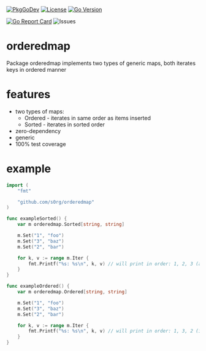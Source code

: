 [![PkgGoDev](https://pkg.go.dev/badge/github.com/s0rg/orderedmap)](https://pkg.go.dev/github.com/s0rg/orderedmap)
[![License](https://img.shields.io/github/license/s0rg/orderedmap)](https://github.com/s0rg/orderedmap/blob/master/LICENSE)
[![Go Version](https://img.shields.io/github/go-mod/go-version/s0rg/orderedmap)](go.mod)
<!--
[![Tag](https://img.shields.io/github/v/tag/s0rg/grid?sort=semver)](https://github.com/s0rg/grid/tags)

[![CI](https://github.com/s0rg/grid/workflows/ci/badge.svg)](https://github.com/s0rg/grid/actions?query=workflow%3Aci)
[![Maintainability](https://api.codeclimate.com/v1/badges/8478f67a6b72d9e67cab/maintainability)](https://codeclimate.com/github/s0rg/grid/maintainability)
[![Test Coverage](https://api.codeclimate.com/v1/badges/8478f67a6b72d9e67cab/test_coverage)](https://codeclimate.com/github/s0rg/grid/test_coverage)
-->
[![Go Report Card](https://goreportcard.com/badge/github.com/s0rg/orderedmap)](https://goreportcard.com/report/github.com/s0rg/orderedmap)
![Issues](https://img.shields.io/github/issues/s0rg/orderedmap)

# orderedmap

Package orderedmap implements two types of generic maps, both iterates keys in ordered manner

# features

- two types of maps:
  - Ordered - iterates in same order as items inserted
  - Sorted - iterates in sorted order
- zero-dependency
- generic
- 100% test coverage

# example

```go
import (
    "fmt"

    "github.com/s0rg/orderedmap"
)

func exampleSorted() {
	var m orderedmap.Sorted[string, string]

	m.Set("1", "foo")
	m.Set("3", "baz")
	m.Set("2", "bar")

	for k, v := range m.Iter {
		fmt.Printf("%s: %s\n", k, v) // will print in order: 1, 2, 3 (as its sorted)
	}
}

func exampleOrdered() {
	var m orderedmap.Ordered[string, string]

	m.Set("1", "foo")
	m.Set("3", "baz")
	m.Set("2", "bar")

	for k, v := range m.Iter {
		fmt.Printf("%s: %s\n", k, v) // will print in order: 1, 3, 2 (in order of insertion)
	}
}
```
